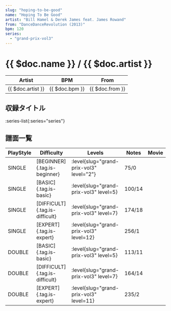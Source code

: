 ```yaml
---
slug: "hoping-to-be-good"
name: "Hoping To Be Good"
artist: "Bill Hamel & Derek James feat. James Rowand"
from: "DanceDanceRevolution (2013)"
bpm: 120
series:
  - "grand-prix-vol3"
---
```


# {{ $doc.name }} / {{ $doc.artist }}

|Artist|BPM|From|
|------|---|----|
|{{ $doc.artist }}|{{ $doc.bpm }}|{{ $doc.from }}|

## 収録タイトル

:series-list{:series="series"}

## 譜面一覧

|PlayStyle|Difficulty|Levels|Notes|Movie|
|---------|----------|------|-----|-----|
|SINGLE|[BEGINNER]{.tag.is-beginner}|<div class="field is-grouped is-grouped-multiline"> :level{slug="grand-prix-vol3" level="2"}</div>|75/0||
|SINGLE|[BASIC]{.tag.is-basic}|<div class="field is-grouped is-grouped-multiline"> :level{slug="grand-prix-vol3" level=5}</div>|100/14||
|SINGLE|[DIFFICULT]{.tag.is-difficult}|<div class="field is-grouped is-grouped-multiline"> :level{slug="grand-prix-vol3" level=7}</div>|174/18||
|SINGLE|[EXPERT]{.tag.is-expert}|<div class="field is-grouped is-grouped-multiline"> :level{slug="grand-prix-vol3" level=12}</div>|256/1||
|DOUBLE|[BASIC]{.tag.is-basic}|<div class="field is-grouped is-grouped-multiline"> :level{slug="grand-prix-vol3" level=5}</div>|113/11||
|DOUBLE|[DIFFICULT]{.tag.is-difficult}|<div class="field is-grouped is-grouped-multiline"> :level{slug="grand-prix-vol3" level=7}</div>|164/14||
|DOUBLE|[EXPERT]{.tag.is-expert}|<div class="field is-grouped is-grouped-multiline"> :level{slug="grand-prix-vol3" level=11}</div>|235/2||
